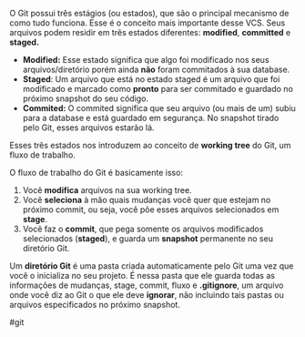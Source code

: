 O Git possui três estágios (ou estados), que são o principal mecanismo de como tudo funciona. Esse é o conceito mais importante desse VCS. Seus arquivos podem residir em três estados diferentes: **modified**, **committed** e **staged.**

- ********************Modified:******************** Esse estado significa que algo foi modificado nos seus arquivos/diretório porém ainda **não** foram commitados à sua database.
- **Staged**: Um arquivo que está no estado staged é um arquivo que foi modificado e marcado como **pronto** para ser commitado e guardado no próximo snapshot do seu código.
- ********************Commited:******************** O commited significa que seu arquivo (ou mais de um) subiu para a database e está guardado em segurança. No snapshot tirado pelo Git, esses arquivos estarão lá.

Esses três estados nos introduzem ao conceito de **working tree** do Git, um fluxo de trabalho.

O fluxo de trabalho do Git é basicamente isso:

1. Você **modifica** arquivos na sua working tree.
2. Você **seleciona** à mão quais mudanças você quer que estejam no próximo commit, ou seja, você põe esses arquivos selecionados em **stage**.
3. Você faz o **commit**, que pega somente os arquivos modificados selecionados (**staged**), e guarda um **snapshot** permanente no seu diretório Git.

Um **diretório Git** é uma pasta criada automaticamente pelo Git uma vez que você o inicializa no seu projeto. É nessa pasta que ele guarda todas as informações de mudanças, stage, commit, fluxo e **.gitignore**, um arquivo onde você diz ao Git o que ele deve **ignorar**, não incluindo tais pastas ou arquivos especificados no próximo snapshot.

#git 